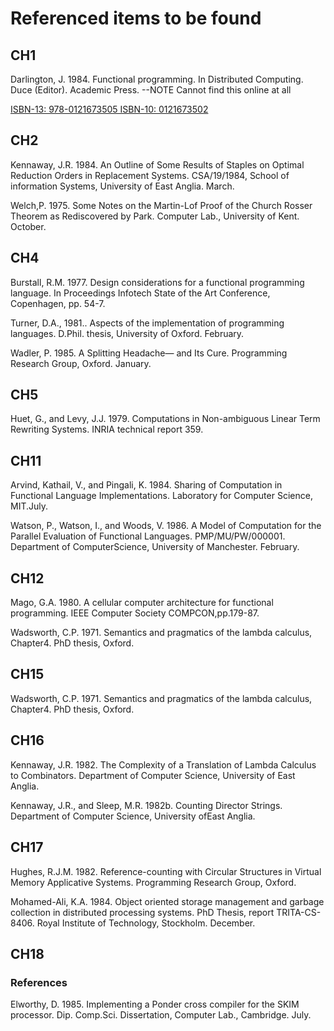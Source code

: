 # Referenced items to be found

## CH1 

Darlington, J. 1984. Functional programming. In Distributed Computing. Duce (Editor). Academic Press. --NOTE Cannot find this online at all

[ISBN-13: 978-0121673505
ISBN-10: 0121673502](https://www.amazon.com/Distributed-Computing-Apic-Studies-Processing/dp/0121673502/)

## CH2

Kennaway, J.R. 1984. An Outline of Some Results of Staples on Optimal Reduction Orders in Replacement Systems. CSA/19/1984, School of information Systems, University of East Anglia. March.

Welch,P. 1975. Some Notes on the Martin-Lof Proof of the Church Rosser Theorem as Rediscovered by Park. Computer Lab., University of Kent. October.

## CH4

Burstall, R.M. 1977. Design considerations for a functional programming language. In Proceedings Infotech State of the Art Conference, Copenhagen, pp. 54-7.

Turner, D.A., 1981.. Aspects of the implementation of programming languages. D.Phil. thesis, University of Oxford. February.

Wadler, P. 1985. A Splitting Headache— and Its Cure. Programming Research Group, Oxford. January.

## CH5

Huet, G., and Levy, J.J. 1979. Computations in Non-ambiguous Linear Term Rewriting Systems. INRIA technical report 359.

## CH11

Arvind, Kathail, V., and Pingali, K. 1984. Sharing of Computation in Functional Language Implementations. Laboratory for Computer Science, MIT.July.

Watson, P., Watson, I., and Woods, V. 1986. A Model of Computation for the Parallel Evaluation of Functional Languages. PMP/MU/PW/000001. Department of ComputerScience, University of Manchester. February.

## CH12

Mago, G.A. 1980. A cellular computer architecture for functional programming. IEEE Computer Society COMPCON,pp.179-87.

Wadsworth, C.P. 1971. Semantics and pragmatics of the lambda calculus, Chapter4. PhD thesis, Oxford.

## CH15

Wadsworth, C.P. 1971. Semantics and pragmatics of the lambda calculus, Chapter4. PhD thesis, Oxford.

## CH16

Kennaway, J.R. 1982. The Complexity of a Translation of Lambda Calculus to Combinators. Department of Computer Science, University of East Anglia.

Kennaway, J.R., and Sleep, M.R. 1982b. Counting Director Strings. Department of Computer Science, University ofEast Anglia.

## CH17

Hughes, R.J.M. 1982. Reference-counting with Circular Structures in Virtual Memory Applicative Systems. Programming Research Group, Oxford.

Mohamed-Ali, K.A. 1984. Object oriented storage management and garbage collection in distributed processing systems. PhD Thesis, report TRITA-CS-8406. Royal Institute of Technology, Stockholm. December.

## CH18

### References

Elworthy, D. 1985. Implementing a Ponder cross compiler for the SKIM processor. Dip. Comp.Sci. Dissertation, Computer Lab., Cambridge. July.
